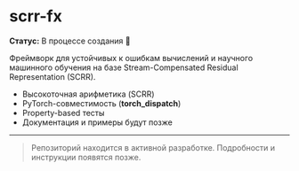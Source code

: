 # scrr-fx

**Статус:** В процессе создания 🚧

Фреймворк для устойчивых к ошибкам вычислений и научного машинного обучения на базе Stream-Compensated Residual Representation (SCRR).

- Высокоточная арифметика (SCRR)
- PyTorch-совместимость (__torch_dispatch__)
- Property-based тесты
- Документация и примеры будут позже

---

> Репозиторий находится в активной разработке. Подробности и инструкции появятся позже. 